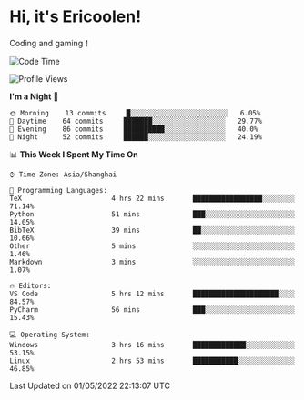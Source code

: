 # Hi, it's Ericoolen!
Coding and gaming！

<!--START_SECTION:waka-->
![Code Time](http://img.shields.io/badge/Code%20Time-225%20hrs%2023%20mins-blue)

![Profile Views](http://img.shields.io/badge/Profile%20Views-2-blue)

**I'm a Night 🦉** 

```text
🌞 Morning    13 commits     █░░░░░░░░░░░░░░░░░░░░░░░░   6.05% 
🌆 Daytime    64 commits     ███████░░░░░░░░░░░░░░░░░░   29.77% 
🌃 Evening    86 commits     ██████████░░░░░░░░░░░░░░░   40.0% 
🌙 Night      52 commits     ██████░░░░░░░░░░░░░░░░░░░   24.19%

```


📊 **This Week I Spent My Time On** 

```text
⌚︎ Time Zone: Asia/Shanghai

💬 Programming Languages: 
TeX                      4 hrs 22 mins       █████████████████░░░░░░░░   71.14% 
Python                   51 mins             ███░░░░░░░░░░░░░░░░░░░░░░   14.05% 
BibTeX                   39 mins             ██░░░░░░░░░░░░░░░░░░░░░░░   10.66% 
Other                    5 mins              ░░░░░░░░░░░░░░░░░░░░░░░░░   1.46% 
Markdown                 3 mins              ░░░░░░░░░░░░░░░░░░░░░░░░░   1.07%

🔥 Editors: 
VS Code                  5 hrs 12 mins       █████████████████████░░░░   84.57% 
PyCharm                  56 mins             ███░░░░░░░░░░░░░░░░░░░░░░   15.43%

💻 Operating System: 
Windows                  3 hrs 16 mins       █████████████░░░░░░░░░░░░   53.15% 
Linux                    2 hrs 53 mins       ███████████░░░░░░░░░░░░░░   46.85%

```


 Last Updated on 01/05/2022 22:13:07 UTC
<!--END_SECTION:waka-->

